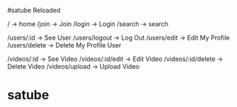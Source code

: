 #satube Reloaded

/ -> home
/join -> Join
/login -> Login
/search -> search

/users/:id -> See User
/users/logout -> Log Out
/users/edit -> Edit My Profile
/users/delete -> Delete My Profile User

/videos/:id -> See Video
/videos/:id/edit -> Edit Video
/videos/:id/delete -> Delete Video
/videos/upload -> Upload Video
# satube
